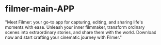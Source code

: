 # filmer-main-APP
"Meet Filmer: your go-to app for capturing, editing, and sharing life's moments with ease. Unleash your inner filmmaker, transform ordinary scenes into extraordinary stories, and share them with the world. Download now and start crafting your cinematic journey with Filmer."
